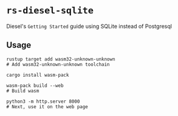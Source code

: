 # `rs-diesel-sqlite`

Diesel's `Getting Started` guide using SQLite instead of Postgresql

## Usage

```
rustup target add wasm32-unknown-unknown
# Add wasm32-unknown-unknown toolchain

cargo install wasm-pack

wasm-pack build --web
# Build wasm

python3 -m http.server 8000
# Next, use it on the web page
```
